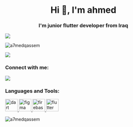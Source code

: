 <h1 align="center">Hi 👋, I'm ahmed</h1>
<h3 align="center">I'm junior flutter developer from Iraq</h3>
<img src="[https://user-images.githubusercontent.com/74038190/212257465-7ce8d493-cac5-494e-982a-5a9deb852c4b.gif](https://user-images.githubusercontent.com/74038190/212746035-d5c61762-973c-44c0-aec7-887f3b7690e3.gif)"/>
<p align="left"> <img src="https://komarev.com/ghpvc/?username=a7medqassem&label=Profile%20views&color=0e75b6&style=flat" alt="a7medqassem" /> </p>
<img src="[https://user-images.githubusercontent.com/74038190/212257465-7ce8d493-cac5-494e-982a-5a9deb852c4b.gif](https://user-images.githubusercontent.com/74038190/215283039-83bf4f37-3fe5-4d25-a42a-249d1a7e9e4f.gif)"/>
<h3 align="left">Connect with me:</h3>
<p align="left">
</p>

<img src="https://user-images.githubusercontent.com/74038190/212257465-7ce8d493-cac5-494e-982a-5a9deb852c4b.gif"/>


<h3 align="left">Languages and Tools:</h3>
<p align="left"> <a href="https://dart.dev" target="_blank" rel="noreferrer"> <img src="https://www.vectorlogo.zone/logos/dartlang/dartlang-icon.svg" alt="dart" width="40" height="40"/> </a> <a href="https://www.figma.com/" target="_blank" rel="noreferrer"> <img src="https://www.vectorlogo.zone/logos/figma/figma-icon.svg" alt="figma" width="40" height="40"/> </a> <a href="https://firebase.google.com/" target="_blank" rel="noreferrer"> <img src="https://www.vectorlogo.zone/logos/firebase/firebase-icon.svg" alt="firebase" width="40" height="40"/> </a> <a href="https://flutter.dev" target="_blank" rel="noreferrer"> <img src="https://www.vectorlogo.zone/logos/flutterio/flutterio-icon.svg" alt="flutter" width="40" height="40"/> </a> <a href="https://www.mysql.com/" target="_blank" rel="noreferrer">  </a> </p>

<p><img align="center" src="https://github-readme-stats.vercel.app/api/top-langs?username=a7medqassem&show_icons=true&locale=en&layout=compact" alt="a7medqassem" /></p>
